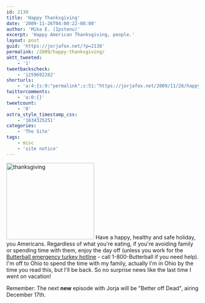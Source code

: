 ```yaml
---
id: 2130
title: 'Happy Thanksgiving'
date: '2009-11-26T04:00:22-08:00'
author: 'Mika E. (Ipstenu)'
excerpt: 'Happy American Thanksgiving, people.'
layout: post
guid: 'https://jorjafox.net/?p=2130'
permalink: /2009/happy-thanksgiving/
aktt_tweeted:
    - '1'
tweetbackscheck:
    - '1259692282'
shorturls:
    - 'a:4:{s:9:"permalink";s:51:"https://jorjafox.net/2009/11/26/happy-thanksgiving/";s:7:"tinyurl";s:26:"http://tinyurl.com/yff2c69";s:4:"isgd";s:18:"http://is.gd/53VJy";s:5:"bitly";s:20:"http://bit.ly/6R3uau";}'
twittercomments:
    - 'a:0:{}'
tweetcount:
    - '0'
astra_style_timestamp_css:
    - '1634325251'
categories:
    - 'The Site'
tags:
    - misc
    - 'site notice'
---
```


<a href="//static.jorjafox.net/wordpress/2009/11/thanksgiving.jpg"><img src="//static.jorjafox.net/wordpress/2009/11/thanksgiving.jpg" alt="thanksgiving" title="thanksgiving" width="230" height="200" class="alignleft size-full wp-image-2131" /></a> Have a happy, healthy and safe holiday, you Americans.  Regardless of what you're eating, if you're avoiding family or spending time with them, enjoy the day off (unless you work for the<a href="http://www.butterball.com/tips-how-tos/turkey-experts/overview"> Butterball emergency turkey hotline</a> - call 1-800-Butterball if you need help).  I'm off to Ohio to spend the time with my family, actually I'm in Ohio by the time you read this, but I'll be back.  So no surprise news like the last time I went on vacation!

Remember: The next <strong>new</strong> episode with Jorja will be "Better off Dead", airing December 17th.